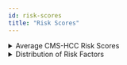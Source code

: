 ```yaml
---
id: risk-scores
title: "Risk Scores"
---
```


<details>
  <summary>Average CMS-HCC Risk Scores</summary>

```sql
select
    count(distinct patient_id) as patient_count
    , avg(raw_risk_score) as average_raw_risk_score
    , avg(normalized_risk_score) as average_normalized_risk_score
    , avg(payment_risk_score) as average_payment_risk_score
from cms_hcc.patient_risk_scores
```
</details>

<details>
  <summary>Distribution of Risk Factors</summary>

```sql
select
      risk_factor_description
    , count(*) as total
    , cast(100 * count(*)/sum(count(*)) over() as numeric(38,1)) as percent
from cms_hcc.patient_risk_factors
group by risk_factor_description
order by 2 desc
```
</details>